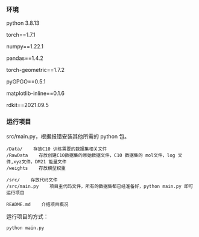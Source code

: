 <!--
 * @Author: Seven Rong Cheung
 * @Date: 2023-04-27 11:36:12
 * @LastEditors: Seven Rong Cheung
 * @LastEditTime: 2023-09-30 11:37:23
 * @FilePath: /undefined/Users/rongzhang/Downloads/github/PointGAT/README.md
 * @Description: 
 * 
 * Copyright (c) 2023 by {rongzhangthu@yeah.net}, All Rights Reserved. 
-->


### 环境

python 3.8.13

torch==1.7.1

numpy==1.22.1

pandas==1.4.2

torch-geometric==1.7.2

pyGPGO==0.5.1

matplotlib-inline==0.1.6

rdkit==2021.09.5


### 运行项目
src/main.py，根据报错安装其他所需的 python 包。



```
/Data/    存放C10 训练需要的数据集相关文件
/RawData    存放创建C10数据集的原始数据文件，C10 数据集的 mol文件，log 文件,xyz文件，DM21 能量文件
/weights    存放模型权重

/src/    存放代码文件
/src/main.py    项目主代码文件，所有的数据集都已经准备好，python main.py 即可运行项目

README.md    介绍项目概况
```


运行项目的方式：

```
python main.py
```
